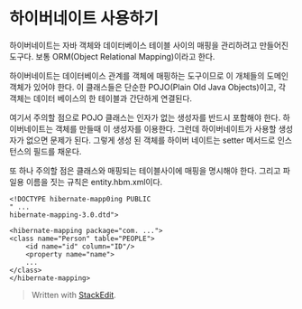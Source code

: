 # 하이버네이트 사용하기

하이버네이트는 자바 객체와 데이터베이스 테이블 사이의 매핑을 관리하려고 만들어진 도구다. 보통 ORM(Object Relational Mapping)이라고 한다. 

하이버네이트는 데이터베이스 관계를 객체에 매핑하는 도구이므로 이 개체들의 도메인 객체가 있어야 한다. 이 클래스들은 단순한 POJO(Plain Old Java Objects)이고, 각 객체는 데이터 베이스의 한 테이블과 간단하게 연결된다. 

여기서 주의할 점으로 POJO 클래스는 인자가 없는 생성자를 반드시 포함해야 한다. 하이버네이트는 객체를 만들때 이 생성자를 이용한다. 그런데 하이버네이트가 사용할 생성자가 없으면 문제가 된다. 그렇게 생성 된 객체를 하이버 네이트는 setter 메서드로 인스턴스의 필드를 채운다. 

또 하나 주의할 점은 클래스와 매핑되는 테이블사이에 매핑을 명시해야 한다.
그리고 파일용 이름을 짓는 규칙은 entity.hbm.xml이다. 

```
<!DOCTYPE hibernate-mapp0ing PUBLIC
" ...
hibernate-mapping-3.0.dtd">

<hibernate-mapping package="com. ...">
<class name="Person" table="PEOPLE">
	<id name="id" column="ID"/>
	<property name="name">
	...
</class>
</hibernate-mapping>

```


> Written with [StackEdit](https://stackedit.io/).
<!--stackedit_data:
eyJoaXN0b3J5IjpbLTI5MTI2MDU1Miw4OTUzMjk4MTAsLTExNT
gyNzU0ODQsLTE1NDMzMjg1ODcsMTYzODQwOTYzMCwxNzkyNjM5
ODEyLDczMDk5ODExNl19
-->